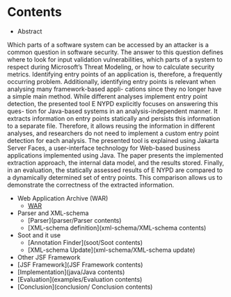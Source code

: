 

# Contents  

* Abstract 

Which parts of a software system can be accessed
by an attacker is a common question in software security.
The answer to this question defines where to look for input
validation vulnerabilities, which parts of a system to respect
during Microsoft’s Threat Modeling, or how to calculate security
metrics. Identifying entry points of an application is, therefore,
a frequently occurring problem. Additionally, identifying entry
points is relevant when analysing many framework-based appli-
cations since they no longer have a simple main method.
While different analyses implement entry point detection, the
presented tool E NYPD explicitly focuses on answering this ques-
tion for Java-based systems in an analysis-independent manner. It
extracts information on entry points statically and persists this
information to a separate file. Therefore, it allows reusing the
information in different analyses, and researchers do not need
to implement a custom entry point detection for each analysis.
The presented tool is explained using Jakarta Server Faces,
a user-interface technology for Web-based business applications
implemented using Java. The paper presents the implemented
extraction approach, the internal data model, and the results
stored. Finally, in an evaluation, the statically assessed results of
E NYPD are compared to a dynamically determined set of entry
points. This comparison allows us to demonstrate the correctness
of the extracted information.

* Web Application Archive (WAR)
   * [WAR](war/war-contents)
* Parser and XML-schema  
   * [Parser](parser/Parser contents) 
   * [XML-schema definition](xml-schema/XML-schema contents)
* Soot and it use
   * [Annotation Finder](soot/Soot contents) 
   * [XML-schema Update](xml-schema/XML-schema update)
* Other JSF Framework 
* [JSF Framework](JSF Framework contents)
* [Implementation](java/Java contents)
* [Evaluation](examples/Evaluation contents)
* [Conclusion](conclusion/ Conclusion contents)
